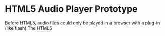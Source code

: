 # HTML5 Audio Player Prototype

Before HTML5, audio files could only be played in a browser with a plug-in (like flash)
The HTML5 <audio> element specifies a standard way to embed audio in a web page. 
The audio element also allows you to specify multiple sources, so a browser that can' t play one type of file can fall back to another type.In HTML5 there are 3 supported audio formats: MP3, WAV and Ogg
Not all browser support these audio file format eg firefox and Opere supports all file formats.
